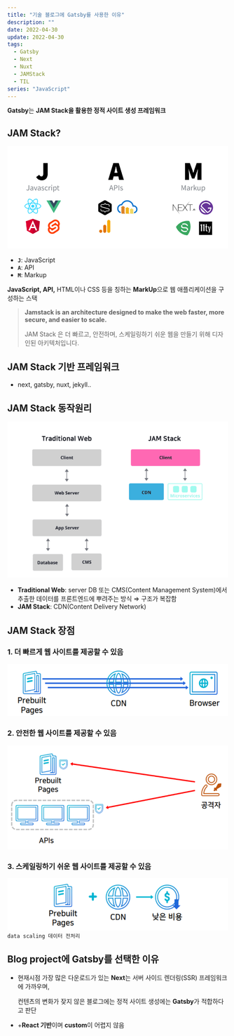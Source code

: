 ```yaml
---
title: "기술 블로그에 Gatsby를 사용한 이유"
description: ""
date: 2022-04-30
update: 2022-04-30
tags:
  - Gatsby
  - Next
  - Nuxt
  - JAMStack
  - TIL
series: "JavaScript"
---
```


**Gatsby**는 **JAM Stack을 활용한 정적 사이트 생성 프레임워크**

## JAM Stack?
![](js-framework(1).png)
- **`J`**: JavaScript
- **`A`**: API
- **`M`**: Markup

**JavaScript, API,** HTML이나 CSS 등을 칭하는 **MarkUp**으로 웹 애플리케이션을 구성하는 스택

> **Jamstack is an architecture designed to make the web faster, more secure, and easier to scale.**
> 
> JAM Stack 은 더 빠르고, 안전하며, 스케일링하기 쉬운 웹을 만들기 위해 디자인된 아키텍처입니다.

## JAM Stack 기반 프레임워크
- next, gatsby, nuxt, jekyll..

## JAM Stack 동작원리
![](js-framework(2).png)
- **Traditional Web**: server DB 또는 CMS(Content Management System)에서 추출한 데이터를 프론트엔드에 뿌려주는 방식 ⇒ 구조가 복잡함
- **JAM Stack**: CDN(Content Delivery Network)

## **JAM Stack 장점**
### 1. **더 빠르게 웹 사이트를 제공할 수 있음**
![](js-framework(3).png)

### 2. **안전한 웹 사이트를 제공할 수 있음**
![](js-framework(4).png)

### 3. **스케일링하기 쉬운 웹 사이트를 제공할 수 있음**
![](js-framework(5).png)
`data scaling 데이터 전처리`

## Blog project에 Gatsby를 선택한 이유
- 현재시점 가장 많은 다운로드가 있는 **Next**는 서버 사이드 렌더링(SSR) 프레임워크에 가까우며,

    컨텐츠의 변화가 잦지 않은 블로그에는 정적 사이트 생성에는 **Gatsby**가 적합하다고 판단
- +**React 기반**이며 **custom**이 어렵지 않음
